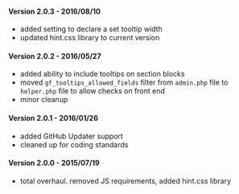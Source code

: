 #### Version 2.0.3 - 2016/08/10
* added setting to declare a set tooltip width
* updated hint.css library to current version

#### Version 2.0.2 - 2016/05/27
* added ability to include tooltips on section blocks
* moved `gf_tooltips_allowed_fields` filter from `admin.php` file to `helper.php` file to allow checks on front end
* minor cleanup

#### Version 2.0.1 - 2016/01/26
* added GitHub Updater support
* cleaned up for coding standards

#### Version 2.0.0 - 2015/07/19
* total overhaul. removed JS requirements, added hint.css library
